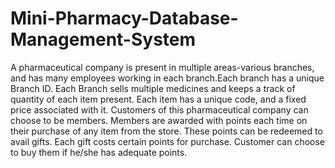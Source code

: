 # Mini-Pharmacy-Database-Management-System

A pharmaceutical company is present in multiple areas-various branches, and has many employees working in each branch.Each branch has a unique Branch ID. Each Branch sells multiple medicines and keeps a track of quantity of each item present. Each item has a unique code, and a fixed price associated with it.
Customers of this pharmaceutical company can choose to be members. Members are awarded with points each time on their purchase of any item from the store. These points can be redeemed to avail gifts.
Each gift costs certain points for purchase. Customer can choose to buy them if he/she has adequate points.
